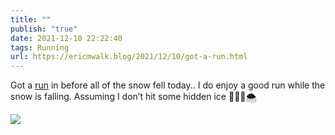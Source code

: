 ```yaml
---
title: ""
publish: "true"
date: 2021-12-10 22:22:40
tags: Running
url: https://ericmwalk.blog/2021/12/10/got-a-run.html
---
```


Got a [run](https://www.strava.com/activities/6367365726) in before all of the snow fell today.. I do enjoy a good run while the snow is falling. Assuming I don’t hit some hidden ice 🏃🏻‍♂️🌨

![](https://ericmwalk.blog/uploads/2021/71592d6f45.jpg)